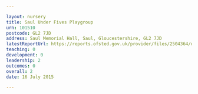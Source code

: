 ```yaml
---

layout: nursery
title: Saul Under Fives Playgroup
urn: 101510
postcode: GL2 7JD
address: Saul Memorial Hall, Saul, Gloucestershire, GL2 7JD
latestReportUrl: https://reports.ofsted.gov.uk/provider/files/2504364/urn/101510.pdf
teaching: 0
development: 0
leadership: 2
outcomes: 0
overall: 2
date: 16 July 2015

---
```


